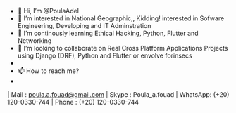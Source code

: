 - 👋 Hi, I’m @PoulaAdel
- 👀 I’m interested in National Geographic,, Kidding! interested in Sofware Engineering, Developing and IT Adminstration
- 🌱 I’m continously learning Ethical Hacking, Python, Flutter and Networking
- 💞️ I’m looking to collaborate on Real Cross Platform Applications Projects using Django (DRF), Python and Flutter or envolve forinsecs 
- 
- 📫 How to reach me?
- 
| Mail    : poula.a.fouad@gmail.com
| Skype   : Poula_a.fouad
| WhatsApp: (+20) 120-0330-744
| Phone   : (+20) 120-0330-744
